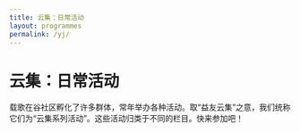 ```yaml
---
title: 云集：日常活动
layout: programmes
permalink: /yj/
---
```


# 云集：日常活动

载歌在谷社区孵化了许多群体，常年举办各种活动。取“益友云集”之意，我们统称它们为“云集系列活动”。这些活动归类于不同的栏目。快来参加吧！
